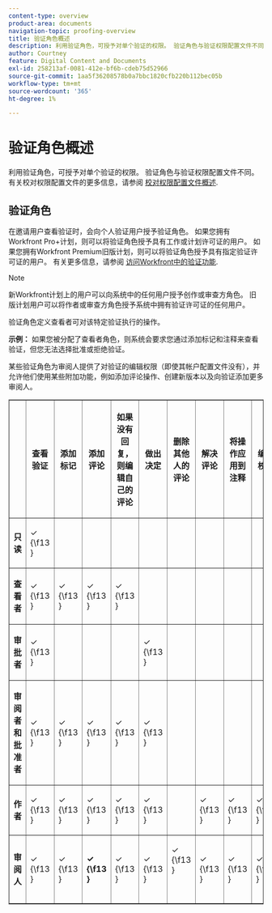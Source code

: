 ```yaml
---
content-type: overview
product-area: documents
navigation-topic: proofing-overview
title: 验证角色概述
description: 利用验证角色，可授予对单个验证的权限。 验证角色与验证权限配置文件不同。 有关验证权限配置文件的更多信息，请参阅验证权限配置文件概述。
author: Courtney
feature: Digital Content and Documents
exl-id: 258213af-0081-412e-bf6b-cdeb75d52966
source-git-commit: 1aa5f36208578b0a7bbc1820cfb220b112bec05b
workflow-type: tm+mt
source-wordcount: '365'
ht-degree: 1%

---
```


# 验证角色概述

利用验证角色，可授予对单个验证的权限。 验证角色与验证权限配置文件不同。 有关校对权限配置文件的更多信息，请参阅 [校对权限配置文件概述](../../../review-and-approve-work/proofing/proofing-overview/permission-profiles.md).

## 验证角色

在邀请用户查看验证时，会向个人验证用户授予验证角色。 如果您拥有Workfront Pro+计划，则可以将验证角色授予具有工作或计划许可证的用户。 如果您拥有Workfront Premium旧版计划，则可以将验证角色授予具有指定验证许可证的用户。 有关更多信息，请参阅 [访问Workfront中的验证功能](../../../administration-and-setup/manage-workfront/configure-proofing/access-to-proofing-functionality.md).

>[!NOTE]
>
>新Workfront计划上的用户可以向系统中的任何用户授予创作或审查方角色。 旧版计划用户可以将作者或审查方角色授予系统中拥有验证许可证的任何用户。

验证角色定义查看者可对该特定验证执行的操作。

**示例：** 如果您被分配了查看者角色，则系统会要求您通过添加标记和注释来查看验证，但您无法选择批准或拒绝验证。

某些验证角色为审阅人提供了对验证的编辑权限（即使其帐户配置文件没有），并允许他们使用某些附加功能，例如添加评论操作、创建新版本以及向验证添加更多审阅人。

<table border="1" cellspacing="15" cellpadding="1"> 
 <col> 
 <col> 
 <col> 
 <col> 
 <col> 
 <col> 
 <col> 
 <col> 
 <col> 
 <col> 
 <col> 
 <col> 
 <col> 
 <col> 
 <thead> 
  <tr> 
   <th> <p> </p> </th> 
   <th> <p><strong>查看验证</strong> </p> </th> 
   <th> <p><strong>添加标记</strong> </p> </th> 
   <th> <p><strong>添加评论</strong> </p> </th> 
   <th> <p><strong>如果没有回复，则编辑自己的评论</strong> </p> </th> 
   <th> <p><strong>做出决定</strong> </p> </th> 
   <th> <p><strong>删除其他人的评论</strong> </p> </th> 
   <th>解决评论</th> 
   <th>将操作应用到注释</th> 
   <th> <p><strong>编辑校对</strong> </p> </th> 
   <th>与他人共享证明</th> 
   <th>创建新版本</th> 
   <th> <p><strong>在“主页”区域查看审批请求</strong> </p> </th> 
   <th>添加新审阅者</th> 
  </tr> 
 </thead> 
 <tbody> 
  <tr> 
   <td> <p><strong>只读</strong> </p> </td> 
   <td> <p>✓ {\f13 }</p> </td> 
   <td> <p> </p> </td> 
   <td> <p> </p> </td> 
   <td> <p> </p> </td> 
   <td> <p> </p> </td> 
   <td> <p> </p> </td> 
   <td> </td> 
   <td> </td> 
   <td> <p> </p> </td> 
   <td>✓ {\f13 }</td> 
   <td> </td> 
   <td> </td> 
   <td> </td> 
  </tr> 
  <tr> 
   <td> <p><strong>查看者</strong> </p> </td> 
   <td> <p>✓ {\f13 }</p> </td> 
   <td> <p>✓ {\f13 }</p> </td> 
   <td> <p>✓ {\f13 }</p> </td> 
   <td> <p>✓ {\f13 }</p> </td> 
   <td> <p> </p> </td> 
   <td> <p> </p> </td> 
   <td> </td> 
   <td></td> 
   <td> <p> </p> </td> 
   <td>✓ {\f13 }</td> 
   <td> </td> 
   <td> </td> 
   <td> </td> 
  </tr> 
  <tr> 
   <td> <p><strong>审批者</strong> </p> </td> 
   <td> <p>✓ {\f13 }</p> </td> 
   <td> <p> </p> </td> 
   <td> <p> </p> </td> 
   <td> <p> </p> </td> 
   <td> <p>✓ {\f13 }</p> </td> 
   <td> <p> </p> </td> 
   <td> </td> 
   <td></td> 
   <td> <p> </p> </td> 
   <td>✓ {\f13 }</td> 
   <td> </td> 
   <td> <p>✓ {\f13 }</p> </td> 
   <td> </td> 
  </tr> 
  <tr> 
   <td> <p><strong>审阅者和批准者</strong> </p> </td> 
   <td> <p>✓ {\f13 }</p> </td> 
   <td> <p>✓ {\f13 }</p> </td> 
   <td> <p>✓ {\f13 }</p> </td> 
   <td> <p>✓ {\f13 }</p> </td> 
   <td> <p>✓ {\f13 }</p> </td> 
   <td> <p> </p> </td> 
   <td> </td> 
   <td></td> 
   <td> <p> </p> </td> 
   <td>✓ {\f13 }</td> 
   <td> </td> 
   <td> <p>✓ {\f13 }</p> </td> 
   <td> </td> 
  </tr> 
  <tr> 
   <td> <p><strong>作者</strong> </p> </td> 
   <td> <p>✓ {\f13 }</p> </td> 
   <td> <p>✓ {\f13 }</p> </td> 
   <td> <p>✓ {\f13 }</p> </td> 
   <td> <p>✓ {\f13 }</p> </td> 
   <td> <p>✓ {\f13 }</p> </td> 
   <td> <p> </p> </td> 
   <td>✓ {\f13 }</td> 
   <td>✓ {\f13 }</td> 
   <td> <p>✓ {\f13 }</p> </td> 
   <td>✓ {\f13 }</td> 
   <td>✓ {\f13 }</td> 
   <td> </td> 
   <td>✓ {\f13 }</td> 
  </tr> 
  <tr> 
   <td> <p><strong>审阅人</strong> </p> </td> 
   <td> <p>✓ {\f13 }</p> </td> 
   <td> <p>✓ {\f13 }</p> </td> 
   <td> <p><strong>✓ {\f13 }</strong> </p> </td> 
   <td> <p>✓ {\f13 }</p> </td> 
   <td> <p>✓ {\f13 }</p> </td> 
   <td> <p>✓ {\f13 }</p> <p> </p> </td> 
   <td>✓ {\f13 }</td> 
   <td>✓ {\f13 }</td> 
   <td> <p>✓ {\f13 }</p> </td> 
   <td>✓ {\f13 }</td> 
   <td>✓ {\f13 }</td> 
   <td>✓ {\f13 }</td> 
   <td>✓ {\f13 }</td> 
  </tr> 
 </tbody> 
</table>
